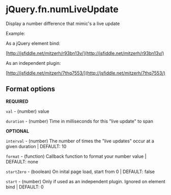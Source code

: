 jQuery.fn.numLiveUpdate
=======================

Display a number difference that mimic's a live update

Example:

As a jQuery element bind:

[http://jsfiddle.net/mitzerh/r93bn13v/](http://jsfiddle.net/mitzerh/r93bn13v/)

As an independent plugin:

[http://jsfiddle.net/mitzerh/7thq7553/](http://jsfiddle.net/mitzerh/7thq7553/)

## Format options

**REQUIRED**

`val` - (number) value

`duration` - (number) Time in milliseconds for this "live update" to span

**OPTIONAL**

`interval` - (number) The number of times the "live updates" occur at a given duration | DEFAULT: 10

`format` - (function) Callback function to format your number value | DEFAULT: none

`startZero` - (boolean) On inital page load, start from 0 | DEFAULT: false

`start` - (number) Only if used as an independent plugin. Ignored on element bind | DEFAULT: 0